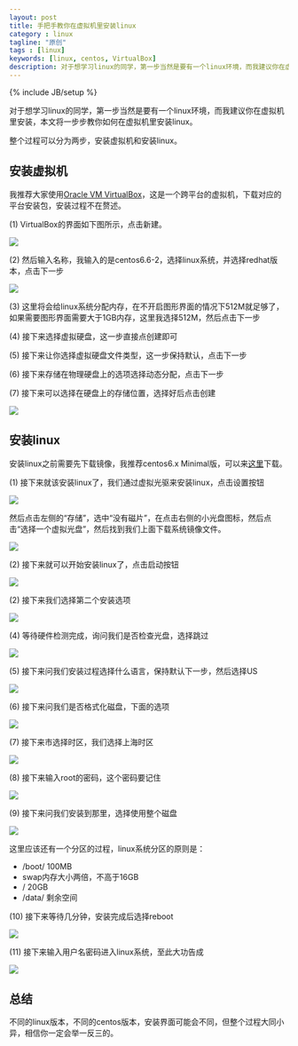 ```yaml
---
layout: post
title: 手把手教你在虚拟机里安装linux
category : linux
tagline: "原创"
tags : [linux]
keywords: [linux, centos, VirtualBox]
description: 对于想学习linux的同学，第一步当然是要有一个linux环境，而我建议你在虚拟机里安装，本文将一步步教你如何在虚拟机里安装linux
---
```

{% include JB/setup %}

对于想学习linux的同学，第一步当然是要有一个linux环境，而我建议你在虚拟机里安装，本文将一步步教你如何在虚拟机里安装linux。

整个过程可以分为两步，安装虚拟机和安装linux。

## 安装虚拟机
我推荐大家使用[Oracle VM VirtualBox][1]，这是一个跨平台的虚拟机，下载对应的平台安装包，安装过程不在赘述。

(1) VirtualBox的界面如下图所示，点击新建。

![]({{BLOG_IMG}}298.png)

(2) 然后输入名称，我输入的是centos6.6-2，选择linux系统，并选择redhat版本，点击下一步

![]({{BLOG_IMG}}299.png)

(3) 这里将会给linux系统分配内存，在不开启图形界面的情况下512M就足够了，如果需要图形界面需要大于1GB内存，这里我选择512M，然后点击下一步

(4) 接下来选择虚拟硬盘，这一步直接点创建即可

(5) 接下来让你选择虚拟硬盘文件类型，这一步保持默认，点击下一步

(6) 接下来存储在物理硬盘上的选项选择动态分配，点击下一步

(7) 接下来可以选择在硬盘上的存储位置，选择好后点击创建

![]({{BLOG_IMG}}300.png)

## 安装linux
安装linux之前需要先下载镜像，我推荐centos6.x Minimal版，可以来[这里](https://wiki.centos.org/Download)下载。

(1) 接下来就该安装linux了，我们通过虚拟光驱来安装linux，点击设置按钮

![]({{BLOG_IMG}}301.png)

然后点击左侧的“存储”，选中“没有磁片”，在点击右侧的小光盘图标，然后点击“选择一个虚拟光盘”，然后找到我们上面下载系统镜像文件。

![]({{BLOG_IMG}}302.png)

(2) 接下来就可以开始安装linux了，点击启动按钮

![]({{BLOG_IMG}}303.png)

(2) 接下来我们选择第二个安装选项

![]({{BLOG_IMG}}304.png)

(4) 等待硬件检测完成，询问我们是否检查光盘，选择跳过

![]({{BLOG_IMG}}305.png)

(5) 接下来问我们安装过程选择什么语言，保持默认下一步，然后选择US

![]({{BLOG_IMG}}306.png)

(6) 接下来问我们是否格式化磁盘，下面的选项

![]({{BLOG_IMG}}307.png)

(7) 接下来市选择时区，我们选择上海时区

![]({{BLOG_IMG}}308.png)

(8) 接下来输入root的密码，这个密码要记住

![]({{BLOG_IMG}}309.png)

(9) 接下来问我们安装到那里，选择使用整个磁盘

![]({{BLOG_IMG}}310.png)

这里应该还有一个分区的过程，linux系统分区的原则是：

- /boot/ 100MB
- swap内存大小两倍，不高于16GB
- / 20GB
- /data/ 剩余空间

(10) 接下来等待几分钟，安装完成后选择reboot

![]({{BLOG_IMG}}311.png)

(11) 接下来输入用户名密码进入linux系统，至此大功告成

![]({{BLOG_IMG}}312.png)

## 总结
不同的linux版本，不同的centos版本，安装界面可能会不同，但整个过程大同小异，相信你一定会举一反三的。


[1]: https://www.virtualbox.org/
